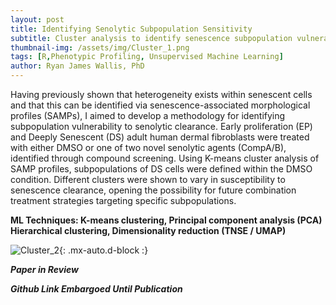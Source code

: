 ```yaml
---
layout: post
title: Identifying Senolytic Subpopulation Sensitivity
subtitle: Cluster analysis to identify senescence subpopulation vulnerability to senolytic clearance
thumbnail-img: /assets/img/Cluster_1.png
tags: [R,Phenotypic Profiling, Unsupervised Machine Learning]
author: Ryan James Wallis, PhD
---
```


Having previously shown that heterogeneity exists within senescent cells and that this can be identified via senescence-associated morphological profiles (SAMPs), I aimed to develop a methodology for identifying subpopulation vulnerability to senolytic clearance. Early proliferation (EP) and Deeply Senescent (DS) adult human dermal fibroblasts were treated with either DMSO or one of two novel senolytic agents (CompA/B), identified through compound screening. Using K-means cluster analysis of SAMP profiles, subpopulations of DS cells were defined within the DMSO condition. Different clusters were shown to vary in susceptibility to senescence clearance, opening the possibility for future combination treatment strategies targeting specific subpopulations.

**ML Techniques: K-means clustering, Principal component analysis (PCA) Hierarchical clustering, Dimensionality reduction (TNSE / UMAP)**

![Cluster_2](https://RyanJWallis.github.io/assets/img/Cluster_2.png){: .mx-auto.d-block :}

**_Paper in Review_**

**_Github Link Embargoed Until Publication_**
